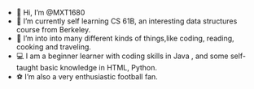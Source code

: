 - 👋 Hi, I’m @MXT1680
- 🌱 I’m currently self learning CS 61B, an interesting data structures course from Berkeley.
- 👀 I’m into into many different kinds of things,like coding, reading, cooking and traveling.
- 💻 I am a beginner learner with coding skills in Java , and some self-taught basic knowledge in HTML, Python.
- ⚽️ I’m also a very enthusiastic football fan.


<!---
MXT1680/MXT1680 is a ✨ special ✨ repository because its `README.md` (this file) appears on your GitHub profile.
You can click the Preview link to take a look at your changes.
--->

